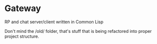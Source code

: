 # Gateway
RP and chat server/client written in Common Lisp

Don't mind the /old/ folder, that's stuff that is being refactored into proper project structure.
